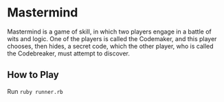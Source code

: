 # Mastermind

Mastermind is a game of skill, in which two players engage in a battle of wits and logic. One of the players is called the Codemaker, and this player chooses, then hides, a secret code, which the other player, who is called the Codebreaker, must attempt to discover.

## How to Play

Run `ruby runner.rb`